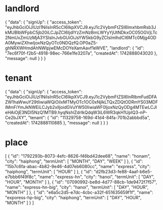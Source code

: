 # landlord

{
"data": {
"signUp": {
"access_token": "eyJhbGciOiJIUzI1NiIsInR5cCI6IkpXVCJ9.eyJ1c2VybmFtZSI6ImxhbmRsb3JkMUBlbWFpbC5jb20iLCJpZCI6IjdlYzZmNzBmLWYyYjUtNDkxOC05OGVjLTc2NmUxZmUzMjA3YSIsInJvbGUiOiJsYW5kbG9yZCIsImlhdCI6MTc0Mjg4ODA0MywiZXhwIjoxNzQyOTc0NDQzfQ.OP0aZ5-ghNRXWHmdAhNWlpjwEMcDOYeXamAavf1eWVE",
"landlord": {
"id": "7ec6f70f-f2b5-4918-98ec-766e1fe3207a",
"createdAt": 1742888043020
},
"message": null
}
}
}

# tenant

{
"data": {
"signUp": {
"access_token": "eyJhbGciOiJIUzI1NiIsInR5cCI6IkpXVCJ9.eyJ1c2VybmFtZSI6InRlbmFudDFAZW1haWwuY29tIiwiaWQiOiIxMTMyOTc1OC0xNjlkLTQxZDQtODRmYS03MDFiMmFiYmJkNWEiLCJyb2xlIjoidGVuYW50IiwiaWF0IjoxNzQyODg4MTEwLCJleHAiOjE3NDI5NzQ1MTB9.hyqNshlZdrlkQdqW3iL6WR3qkH1UpIQ3-nP-Ce2bJXY",
"tenant": {
"id": "11329758-169d-41d4-84fa-701b2abbbd5a",
"createdAt": 1742888110885
},
"message": null
}
}
}

# place

[
{
"id": "1792293b-8073-4efc-8626-f46bd42dee68",
"name": "honam",
"city": "haiphong",
"termUnit": [
"MONTH",
"DAY",
"WEEK"
]
},
{
"id": "15b7c6fa-abac-4b82-9e46-4d07eb6080cc",
"name": "express",
"city": "haiphong",
"termUnit": [
"HOUR"
]
},
{
"id": "d2fb23d3-fe88-4aaf-b6e5-e7bbb6f49f8c",
"name": "express-hn",
"city": "hanoi",
"termUnit": [
"DAY",
"HOUR",
"MONTH"
]
},
{
"id": "07090992-be8d-4d77-88cb-1de9472f7f57",
"name": "express-hn-big",
"city": "hanoi",
"termUnit": [
"DAY",
"HOUR",
"MONTH"
]
},
{
"id": "e6a5c2d5-e7dc-4cbc-a32f-651635659f1f",
"name": "exporess-hp-big",
"city": "haiphong",
"termUnit": [
"DAY",
"HOUR",
"MONTH"
]
}
]
